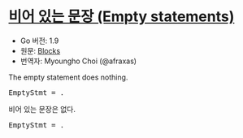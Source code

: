# [비어 있는 문장 (Empty statements)](#empty-statements)

* Go 버전: 1.9
* 원문: [Blocks](https://golang.org/ref/spec#Empty_statements)
* 번역자: Myoungho Choi (@afraxas)

The empty statement does nothing.

<pre>
<a id="EmptyStmt">EmptyStmt</a> = .
</pre>


비어 있는 문장은 없다.

<pre>
<a id="EmptyStmt">EmptyStmt</a> = .
</pre>

